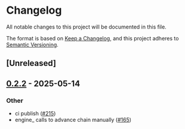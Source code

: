 # Changelog

All notable changes to this project will be documented in this file.

The format is based on [Keep a Changelog](https://keepachangelog.com/en/1.0.0/),
and this project adheres to [Semantic Versioning](https://semver.org/spec/v2.0.0.html).

## [Unreleased]

## [0.2.2](https://github.com/flashbots/contender/releases/tag/contender_engine_provider-v0.2.2) - 2025-05-14

### Other

- ci publish ([#215](https://github.com/flashbots/contender/pull/215))
- engine_ calls to advance chain manually ([#165](https://github.com/flashbots/contender/pull/165))
